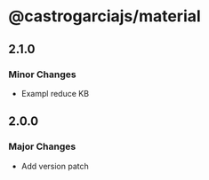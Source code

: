 # @castrogarciajs/material

## 2.1.0

### Minor Changes

- Exampl reduce KB

## 2.0.0

### Major Changes

- Add version patch
